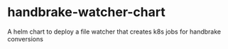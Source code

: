 # handbrake-watcher-chart
A helm chart to deploy a file watcher that creates k8s jobs for handbrake conversions
